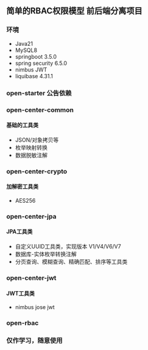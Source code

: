 ## 简单的RBAC权限模型 前后端分离项目

### 环境
- Java21
- MySQL8
- springboot 3.5.0
- spring security 6.5.0
- nimbus JWT
- liquibase 4.31.1


### open-starter 公告依赖
### open-center-common

#### 基础的工具类
- JSON/对象拷贝等
- 枚举映射转换
- 数据脱敏注解

### open-center-crypto
#### 加解密工具类
- AES256


### open-center-jpa
#### JPA工具类
- 自定义UUID工具类，实现版本 V1/V4/V6/V7
- 数据库-实体枚举转换注解
- 分页查询、模糊查询、精确匹配、排序等工具类

### open-center-jwt
#### JWT工具类
- nimbus jose jwt


### open-rbac


### 仅作学习，随意使用




